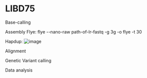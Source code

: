 # LIBD75

Base-calling


Assembly
Flye:
flye --nano-raw path-of-lr-fastq -g 3g -o flye -t 30

Hapdup:
![image](https://github.com/WeichenZhou/LIBD75/assets/56660809/6523c71d-668f-476c-b704-3a809b4ea73d)



Alignment


Genetic Variant calling


Data analysis


